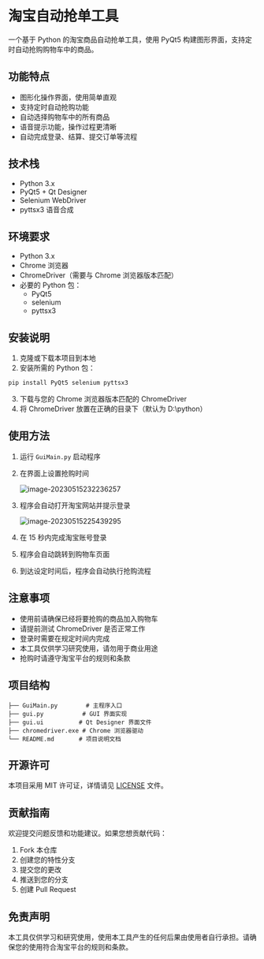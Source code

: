 # 淘宝自动抢单工具

一个基于 Python 的淘宝商品自动抢单工具，使用 PyQt5 构建图形界面，支持定时自动抢购购物车中的商品。

## 功能特点

- 图形化操作界面，使用简单直观
- 支持定时自动抢购功能
- 自动选择购物车中的所有商品
- 语音提示功能，操作过程更清晰
- 自动完成登录、结算、提交订单等流程

## 技术栈

- Python 3.x
- PyQt5 + Qt Designer
- Selenium WebDriver
- pyttsx3 语音合成

## 环境要求

- Python 3.x
- Chrome 浏览器
- ChromeDriver（需要与 Chrome 浏览器版本匹配）
- 必要的 Python 包：
  - PyQt5
  - selenium
  - pyttsx3

## 安装说明

1. 克隆或下载本项目到本地
2. 安装所需的 Python 包：

```bash
pip install PyQt5 selenium pyttsx3
```

3. 下载与您的 Chrome 浏览器版本匹配的 ChromeDriver
4. 将 ChromeDriver 放置在正确的目录下（默认为 D:\python）

## 使用方法

1. 运行 `GuiMain.py` 启动程序
2. 在界面上设置抢购时间

   ![image-20230515232236257](https://farsblog.oss-cn-beijing.aliyuncs.com/PicGo/202305152322361.png)
3. 程序会自动打开淘宝网站并提示登录

   ![image-20230515225439295](https://farsblog.oss-cn-beijing.aliyuncs.com/PicGo/202305152254991.png)
4. 在 15 秒内完成淘宝账号登录
5. 程序会自动跳转到购物车页面
6. 到达设定时间后，程序会自动执行抢购流程

## 注意事项

- 使用前请确保已经将要抢购的商品加入购物车
- 请提前测试 ChromeDriver 是否正常工作
- 登录时需要在规定时间内完成
- 本工具仅供学习研究使用，请勿用于商业用途
- 抢购时请遵守淘宝平台的规则和条款

## 项目结构

```
├── GuiMain.py        # 主程序入口
├── gui.py           # GUI 界面实现
├── gui.ui          # Qt Designer 界面文件
├── chromedriver.exe # Chrome 浏览器驱动
└── README.md       # 项目说明文档
```

## 开源许可

本项目采用 MIT 许可证，详情请见 [LICENSE](LICENSE) 文件。

## 贡献指南

欢迎提交问题反馈和功能建议。如果您想贡献代码：

1. Fork 本仓库
2. 创建您的特性分支
3. 提交您的更改
4. 推送到您的分支
5. 创建 Pull Request

## 免责声明

本工具仅供学习和研究使用，使用本工具产生的任何后果由使用者自行承担。请确保您的使用符合淘宝平台的规则和条款。
